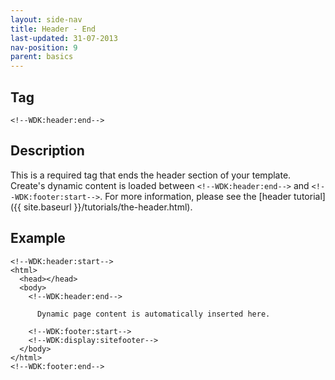 ```yaml
---
layout: side-nav
title: Header - End
last-updated: 31-07-2013
nav-position: 9
parent: basics
---
```


## Tag

`<!--WDK:header:end-->`

## Description

This is a required tag that ends the header section of your template.
Create's dynamic content is loaded between `<!--WDK:header:end-->` and `<!--WDK:footer:start-->`.
For more information, please see the [header tutorial]({{ site.baseurl }}/tutorials/the-header.html).

## Example

~~~
<!--WDK:header:start-->
<html>
  <head></head>
  <body>
    <!--WDK:header:end-->

      Dynamic page content is automatically inserted here.

    <!--WDK:footer:start-->
    <!--WDK:display:sitefooter-->
  </body>
</html>
<!--WDK:footer:end-->
~~~
